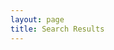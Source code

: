```yaml
---
layout: page
title: Search Results
---
```


<script>
	document.location.href = '/devguide/search/{{site.latest_version}}/search.html' + document.location.search;
</script>
